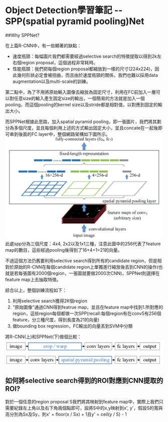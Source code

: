 # Object Detection學習筆記 -- SPP(spatial pyramid pooling)Net

##Why SPPNet?

在上篇R-CNN中，有一些顯著的缺點：

* 速度瓶頸：每幅圖片我們都需要經過selective search的特徵提取以得到2k左右個region proposal，這個過程非常耗時。
* 性能瓶頸：我們把每個region proposal都縮放到一樣的尺寸(224x224)，因此幾何形狀必定會被扭曲，而且由於速度瓶頸的關係，我們也難以採用data augmentation以及multi-scale的訓練。

第二點中，為了不用將原始輸入圖像去縮放為固定尺寸，利用在FC前加入一層可以對任意size的輸入產生固定size的輸出，一個簡易的方法就是加入一個pooling，而這個pooling的kernel size以及stride都是相對值，以對應到固定的輸出大小。

而SPPNet根據此思路，加入spatial pyramid pooling，即一張圖片，我們將其劃分為多個尺度，並且每個利用上述的方式輸出固定大小，並且concate在一起後即可串到後面的FC layer中，整個網路架構如下圖所示。
![sppnet structure](pics/2_2.png)
此處spp分為三個尺度：4x4, 2x2以及1x1三種，注意此圖中的256代表了feature map的數目，這些經過pooling後得到了16+4+1=21的向量。

不過這個方法仍舊要利用selective search得到所有的candidate region，但是相對於原始的R-CNN在每個candidate region上單獨進行縮放後丟到CNN的操作(也就是若每張圖有2000個region，一張圖就要做2000次CNN)，SPPNet則選擇在feature map上去抽取特徵。

綜合以上，整個訓練流程如下：

1. 利用selective search獲得2K個region
2. "原始圖像"通過CNN得到featrue map，並且在feature map中找到1.所對應的region，這些region每個都做一次SPP(recall:每個region有在conv5有256個feature，分三種尺度，得到長度為21的向量)
3. 做bounding box regression，FC輸出的向量丟到SVM中分類

將R-CNN(上)和SPPNet(下)做個比較：
![rcnn pipeline](pics/2_3.jpg)


## 如何將selective search得到的ROI對應到CNN提取的ROI?

對於一個任意的region proposal S我們將其映射到feature map中，實際上我們只需要紀錄左上角以及右下角兩個點即可，設將S中的x,y映射到x', y'，假設S的寬與高分別為Sx及Sy，則x' = floor(x / Sx) + 1且y' = ceil(y / S) - 1